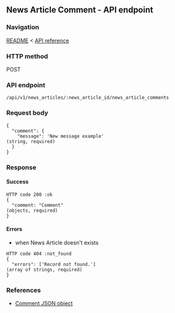 ## News Article Comment - API endpoint

### Navigation
[README](../../../../README.md)
<
[API reference](../../../api_reference.md)

### HTTP method
POST

### API endpoint
`/api/v1/news_articles/:news_article_id/news_article_comments`

### Request body
```
{
  "comment": {
    "message": 'New message example'                                            (string, required)
  }
}
```

### Response
#### Success
```
HTTP code 200 :ok
{
  "comment: "Comment"                                                           (objects, required)
}
```

#### Errors
- when News Article doesn't exists
```
HTTP code 404 :not_found
{
  "errors": ['Record not found.']                                               (array of strings, required)
}
```

### References
- [Comment JSON object](../../../json_objects/comment.md)
